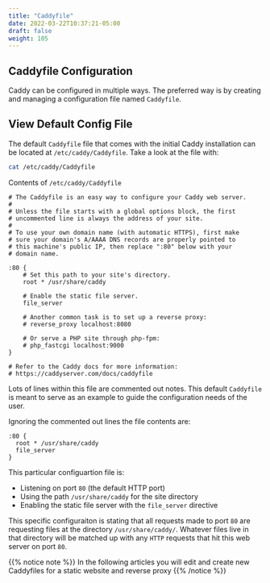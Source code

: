 ```yaml
---
title: "Caddyfile"
date: 2022-03-22T10:37:21-05:00
draft: false
weight: 105
---
```


## Caddyfile Configuration

Caddy can be configured in multiple ways. The preferred way is by creating and managing a configuration file named `Caddyfile`.

## View Default Config File

The default `Caddyfile` file that comes with the initial Caddy installation can be located at `/etc/caddy/Caddyfile`. Take a look at the file with:

```bash
cat /etc/caddy/Caddyfile
```

Contents of `/etc/caddy/Caddyfile`

```caddy
# The Caddyfile is an easy way to configure your Caddy web server.
#
# Unless the file starts with a global options block, the first
# uncommented line is always the address of your site.
#
# To use your own domain name (with automatic HTTPS), first make
# sure your domain's A/AAAA DNS records are properly pointed to
# this machine's public IP, then replace ":80" below with your
# domain name.

:80 {
	# Set this path to your site's directory.
	root * /usr/share/caddy

	# Enable the static file server.
	file_server

	# Another common task is to set up a reverse proxy:
	# reverse_proxy localhost:8080

	# Or serve a PHP site through php-fpm:
	# php_fastcgi localhost:9000
}

# Refer to the Caddy docs for more information:
# https://caddyserver.com/docs/caddyfile
```

Lots of lines within this file are commented out notes. This default `Caddyfile` is meant to serve as an example to guide the configuration needs of the user.

Ignoring the commented out lines the file contents are:

```caddy
:80 {
  root * /usr/share/caddy
  file_server
}
```

This particular configuartion file is:
- Listening on port `80` (the default HTTP port)
- Using the path `/usr/share/caddy` for the site directory
- Enabling the static file server with the `file_server` directive

This specific configuraiton is stating that all requests made to port `80` are requesting files at the directory `/usr/share/caddy/`. Whatever files live in that directory will be matched up with any `HTTP` requests that hit this web server on port `80`.

{{% notice note %}}
In the following articles you will edit and create new Caddyfiles for a static website and reverse proxy
{{% /notice %}}